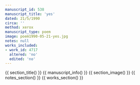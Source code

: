 ```yaml
---
manuscript_id: 538
manuscript_title: 'yes'
dated: 21/5/1990
circa: ''
method: xerox
manuscript_type: poem
image: poem1990-05-21-yes.jpg
notes: null
works_included:
- work_id: 4717
  altered: 'no'
  edited: 'no'
---
```


{{ section_title() }}
{{ manuscript_info() }}
{{ section_image() }}
{{ notes_section() }}
{{ works_section() }}
